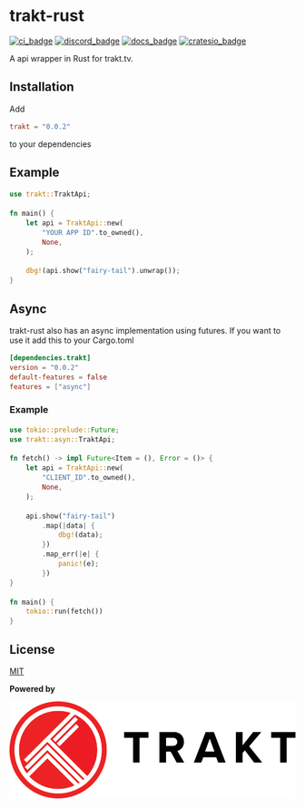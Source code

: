 # trakt-rust

[![ci_badge]][ci] [![discord_badge]][discord] [![docs_badge]][docs] [![cratesio_badge]][cratesio]

A api wrapper in Rust for trakt.tv.

## Installation

Add
```toml
trakt = "0.0.2"
```
to your dependencies

## Example

```rust
use trakt::TraktApi;

fn main() {
    let api = TraktApi::new(
        "YOUR APP ID".to_owned(),
        None,
    );

    dbg!(api.show("fairy-tail").unwrap());
}
```

## Async

trakt-rust also has an async implementation using futures. If you want to use it add this to your Cargo.toml

```toml
[dependencies.trakt]
version = "0.0.2"
default-features = false
features = ["async"]
```

### Example

```rust
use tokio::prelude::Future;
use trakt::asyn::TraktApi;

fn fetch() -> impl Future<Item = (), Error = ()> {
    let api = TraktApi::new(
        "CLIENT_ID".to_owned(),
        None,
    );

    api.show("fairy-tail")
        .map(|data| {
            dbg!(data);
        })
        .map_err(|e| {
            panic!(e);
        })
}

fn main() {
    tokio::run(fetch())
}
```

## License

[MIT][license]

**Powered by**

![trakt]

[license]: https://github.com/Lichthagel/trakt-rust/blob/master/LICENSE
[discord]: https://discordapp.com/invite/0pI32FvBW7M0f6A6
[discord_badge]: https://img.shields.io/discord/148103700743847936.svg?label=Discord&style=flat-square
[docs]: https://docs.rs/trakt
[docs_badge]: https://img.shields.io/badge/docs-online-5023dd.svg?style=flat-square
[cratesio]: https://crates.io/crates/trakt
[cratesio_badge]: https://img.shields.io/crates/v/trakt.svg?style=flat-square
[ci]: https://travis-ci.org/Lichthagel/trakt-rust
[ci_badge]: https://img.shields.io/travis/Lichthagel/trakt-rust.svg?style=flat-square
[trakt]: https://raw.githubusercontent.com/Lichthagel/trakt-rust/master/docs/trakt-wide-red-black.png